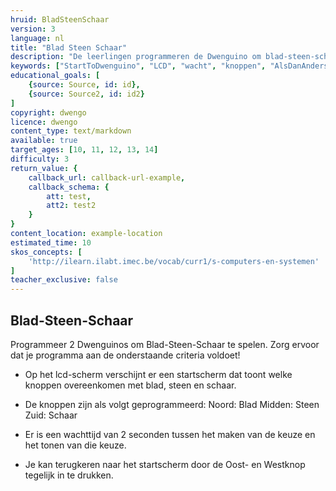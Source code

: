 ```yaml
---
hruid: BladSteenSchaar
version: 3
language: nl
title: "Blad Steen Schaar"
description: "De leerlingen programmeren de Dwenguino om blad-steen-schaar te spelen."
keywords: ["StartToDwenguino", "LCD", "wacht", "knoppen", "AlsDanAnders"]
educational_goals: [
    {source: Source, id: id}, 
    {source: Source2, id: id2}
]
copyright: dwengo
licence: dwengo
content_type: text/markdown
available: true
target_ages: [10, 11, 12, 13, 14]
difficulty: 3
return_value: {
    callback_url: callback-url-example,
    callback_schema: {
        att: test,
        att2: test2
    }
}
content_location: example-location
estimated_time: 10
skos_concepts: [
    'http://ilearn.ilabt.imec.be/vocab/curr1/s-computers-en-systemen'
]
teacher_exclusive: false
---
```


## Blad-Steen-Schaar

Programmeer 2 Dwenguinos om Blad-Steen-Schaar te spelen. Zorg ervoor dat je programma aan de onderstaande criteria voldoet!

* Op het lcd-scherm verschijnt er een startscherm dat toont welke knoppen overeenkomen met blad, steen en schaar.

* De knoppen zijn als volgt geprogrammeerd: 
Noord: Blad
Midden: Steen
Zuid: Schaar

* Er is een wachttijd van 2 seconden tussen het maken van de keuze en het tonen van die keuze.

* Je kan terugkeren naar het startscherm door de Oost- en Westknop tegelijk in te drukken.